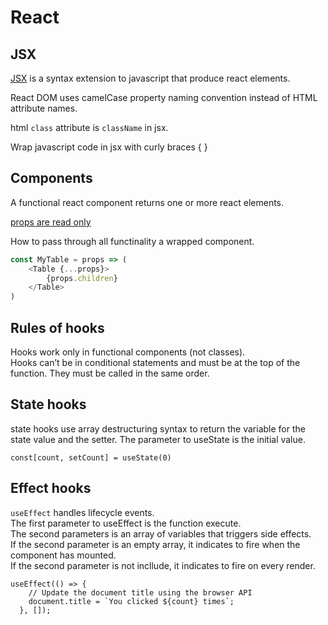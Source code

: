 # React

## JSX
[JSX](https://reactjs.org/docs/introducing-jsx.html) is a syntax extension to javascript that produce react elements.

React DOM uses camelCase property naming convention instead of HTML attribute names.  

html ```class``` attribute is ```className``` in jsx.

Wrap javascript code in jsx with curly braces { } 

## Components
A functional react component returns one or more react elements.  

[props are read only](https://reactjs.org/docs/components-and-props.html#props-are-read-only)  

How to pass through all functinality a wrapped component.
```javascript
const MyTable = props => (
    <Table {...props}>
        {props.children}
    </Table>
)
```

## Rules of hooks
Hooks work only in functional components (not classes).  
Hooks can’t be in conditional statements and must be at the top of the function. They must be called in the same order.  

## State hooks
state hooks use array destructuring syntax to return the variable for the state value and the setter. The parameter to useState is the initial value.  
```
const[count, setCount] = useState(0)
```

## Effect hooks
```useEffect``` handles lifecycle events.   
The first parameter to useEffect is the function execute.  
The second parameters is an array of variables that triggers side effects.  
If the second parameter is an empty array, it indicates to fire when the component has mounted.  
If the second parameter is not incllude, it indicates to fire on every render.  
```
useEffect(() => {
    // Update the document title using the browser API
    document.title = `You clicked ${count} times`;
  }, []);
```